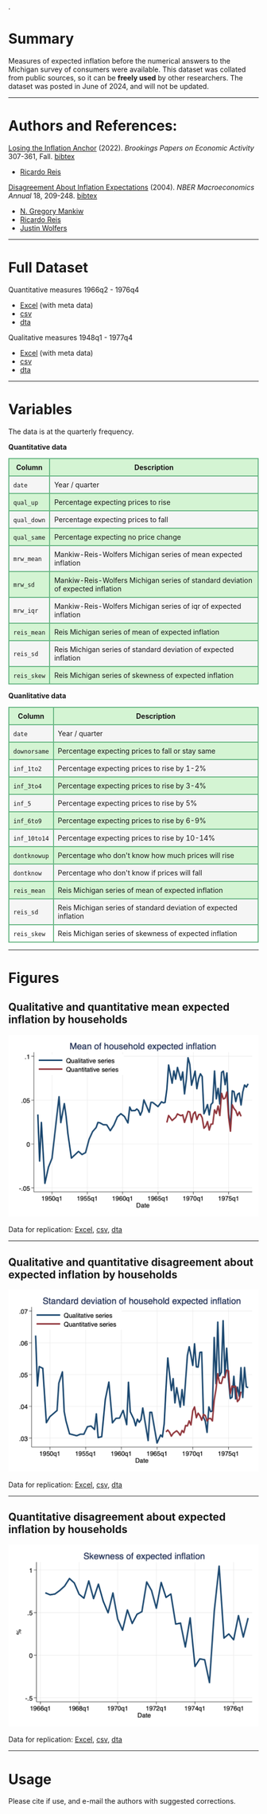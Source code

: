 .
# Summary
Measures of expected inflation before the numerical answers to the Michigan survey of consumers were available. This dataset was collated from public sources, so it can be **freely used** by other researchers. The dataset was posted in June of 2024, and will not be updated.

---

# Authors and References:
[Losing the Inflation Anchor](https://personal.lse.ac.uk/reisr/papers/22-loseanchor.pdf) (2022). *Brookings Papers on Economic Activity* 307-361, Fall.
[bibtex](https://personal.lse.ac.uk/reisr/papers/22-loseanchor-bib.bib)
- [Ricardo Reis](https://www.r2rsquared.com/)

[Disagreement About Inflation Expectations](https://personal.lse.ac.uk/reisr/papers/04-MankiwReisWolfers.pdf) (2004). *NBER Macroeconomics Annual* 18, 209-248.
[bibtex](https://personal.lse.ac.uk/reisr/papers/04-FPRdisagree-bib.bib)
- [N. Gregory Mankiw](https://scholar.harvard.edu/mankiw/home)
- [Ricardo Reis](https://www.r2rsquared.com/)
- [Justin Wolfers](https://fordschool.umich.edu/faculty/justin-wolfers)

---

# Full Dataset
Quantitative measures 1966q2 - 1976q4
- [Excel](MSCquant.xlsx) (with meta data)
- [csv](MSCquant.csv)
- [dta](MSCquant.dta)

Qualitative measures 1948q1 - 1977q4
- [Excel](MSCqual.xlsx) (with meta data)
- [csv](MSCqual.csv)
- [dta](MSCqual.dta)

---

# Variables
The data is at the quarterly frequency.

**Quantitative data**
<table>
  <tr style="background-color: #d4f4d3;">
    <th style="border: 2px solid #68b684; padding: 8px;">Column</th>
    <th style="border: 2px solid #68b684; padding: 8px;">Description</th>
  </tr>
  <tr style="background-color: #f5f5f5;">
    <td style="border: 2px solid #68b684; padding: 8px;"><code>date</code></td>
    <td style="border: 2px solid #68b684; padding: 8px;">Year / quarter</td>
  </tr>
  <tr style="background-color: #d4f4d3;">
    <td style="border: 2px solid #68b684; padding: 8px;"><code>qual_up</code></td>
    <td style="border: 2px solid #68b684; padding: 8px;">Percentage expecting prices to rise</td>
  </tr>
  <tr style="background-color: #f5f5f5;">
    <td style="border: 2px solid #68b684; padding: 8px;"><code>qual_down</code></td>
    <td style="border: 2px solid #68b684; padding: 8px;">Percentage expecting prices to fall</td>
  </tr>
  <tr style="background-color: #d4f4d3;">
    <td style="border: 2px solid #68b684; padding: 8px;"><code>qual_same</code></td>
    <td style="border: 2px solid #68b684; padding: 8px;">Percentage expecting no price change</td>
  </tr>
  <tr style="background-color: #f5f5f5;">
    <td style="border: 2px solid #68b684; padding: 8px;"><code>mrw_mean</code></td>
    <td style="border: 2px solid #68b684; padding: 8px;">Mankiw-Reis-Wolfers Michigan series of mean expected inflation</td>
  </tr>
  <tr style="background-color: #d4f4d3;">
    <td style="border: 2px solid #68b684; padding: 8px;"><code>mrw_sd</code></td>
    <td style="border: 2px solid #68b684; padding: 8px;">Mankiw-Reis-Wolfers Michigan series of standard deviation of expected inflation</td>
  </tr>
  <tr style="background-color: #f5f5f5;">
    <td style="border: 2px solid #68b684; padding: 8px;"><code>mrw_iqr</code></td>
    <td style="border: 2px solid #68b684; padding: 8px;">Mankiw-Reis-Wolfers Michigan series of iqr of expected inflation</td>
  </tr>
  <tr style="background-color: #d4f4d3;">
    <td style="border: 2px solid #68b684; padding: 8px;"><code>reis_mean</code></td>
    <td style="border: 2px solid #68b684; padding: 8px;">Reis Michigan series of mean of expected inflation</td>
  </tr>
  <tr style="background-color: #f5f5f5;">
    <td style="border: 2px solid #68b684; padding: 8px;"><code>reis_sd</code></td>
    <td style="border: 2px solid #68b684; padding: 8px;">Reis Michigan series of standard deviation of expected inflation</td>
  </tr>
  <tr style="background-color: #d4f4d3;">
    <td style="border: 2px solid #68b684; padding: 8px;"><code>reis_skew</code></td>
    <td style="border: 2px solid #68b684; padding: 8px;">Reis Michigan series of skewness of expected inflation</td>
  </tr>
</table>

**Quanlitative data**
<table>
  <tr style="background-color: #d4f4d3;">
    <th style="border: 2px solid #68b684; padding: 8px;">Column</th>
    <th style="border: 2px solid #68b684; padding: 8px;">Description</th>
  </tr>
  <tr style="background-color: #f5f5f5;">
    <td style="border: 2px solid #68b684; padding: 8px;"><code>date</code></td>
    <td style="border: 2px solid #68b684; padding: 8px;">Year / quarter</td>
  </tr>
  <tr style="background-color: #d4f4d3;">
    <td style="border: 2px solid #68b684; padding: 8px;"><code>downorsame</code></td>
    <td style="border: 2px solid #68b684; padding: 8px;">Percentage expecting prices to fall or stay same</td>
  </tr>
  <tr style="background-color: #f5f5f5;">
    <td style="border: 2px solid #68b684; padding: 8px;"><code>inf_1to2</code></td>
    <td style="border: 2px solid #68b684; padding: 8px;">Percentage expecting prices to rise by 1-2%</td>
  </tr>
  <tr style="background-color: #d4f4d3;">
    <td style="border: 2px solid #68b684; padding: 8px;"><code>inf_3to4</code></td>
    <td style="border: 2px solid #68b684; padding: 8px;">Percentage expecting prices to rise by 3-4%</td>
  </tr>
  <tr style="background-color: #f5f5f5;">
    <td style="border: 2px solid #68b684; padding: 8px;"><code>inf_5</code></td>
    <td style="border: 2px solid #68b684; padding: 8px;">Percentage expecting prices to rise by 5%</td>
  </tr>
  <tr style="background-color: #d4f4d3;">
    <td style="border: 2px solid #68b684; padding: 8px;"><code>inf_6to9</code></td>
    <td style="border: 2px solid #68b684; padding: 8px;">Percentage expecting prices to rise by 6-9%</td>
  </tr>
  <tr style="background-color: #f5f5f5;">
    <td style="border: 2px solid #68b684; padding: 8px;"><code>inf_10to14</code></td>
    <td style="border: 2px solid #68b684; padding: 8px;">Percentage expecting prices to rise by 10-14%</td>
  </tr>
  <tr style="background-color: #d4f4d3;">
    <td style="border: 2px solid #68b684; padding: 8px;"><code>dontknowup</code></td>
    <td style="border: 2px solid #68b684; padding: 8px;">Percentage who don't know how much prices will rise</td>
  </tr>
  <tr style="background-color: #f5f5f5;">
    <td style="border: 2px solid #68b684; padding: 8px;"><code>dontknow</code></td>
    <td style="border: 2px solid #68b684; padding: 8px;">Percentage who don't know if prices will fall</td>
  </tr>
  <tr style="background-color: #d4f4d3;">
    <td style="border: 2px solid #68b684; padding: 8px;"><code>reis_mean</code></td>
    <td style="border: 2px solid #68b684; padding: 8px;">Reis Michigan series of mean of expected inflation</td>
  </tr>
  <tr style="background-color: #f5f5f5;">
    <td style="border: 2px solid #68b684; padding: 8px;"><code>reis_sd</code></td>
    <td style="border: 2px solid #68b684; padding: 8px;">Reis Michigan series of standard deviation of expected inflation</td>
  </tr>
  <tr style="background-color: #fd4f4d3;">
    <td style="border: 2px solid #68b684; padding: 8px;"><code>reis_skew</code></td>
    <td style="border: 2px solid #68b684; padding: 8px;">Reis Michigan series of skewness of expected inflation</td>
  </tr>
</table>

---

# Figures

## Qualitative and quantitative mean expected inflation by households
![Description of the image](mrw_mean.png)

Data for replication: [Excel](mrw_mean.xls), [csv](mrw_mean.csv), [dta](mrw_mean.dta) 

---

## Qualitative and quantitative disagreement about expected inflation by households
![Description of the image](mrw_sd.png)

Data for replication: [Excel](mrw_sd.xls), [csv](mrw_sd.csv), [dta](mrw_sd.dta) 

---

## Quantitative disagreement about expected inflation by households
![Description of the image](reis_skew.png)

Data for replication: [Excel](reis_skew.xls), [csv](reis_skew.csv), [dta](reis_skew.dta) 

---

# Usage
Please cite if use, and e-mail the authors with suggested corrections.


